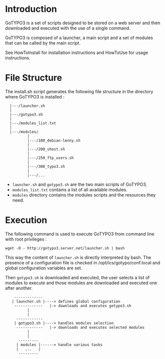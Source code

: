 # Introduction #

GoTYPO3 is a set of scripts designed to be stored on a web server and then downloaded and executed with the use of a single command.

GoTYPO3 is composed of a launcher, a main script and a set of modules that can be called by the main script.

See HowToInstall for installation instructions and HowToUse for usage instructions.


# File Structure #

The install.sh script generates the following file structure in the directory where GoTYPO3 is installed :

```
  |---/launcher.sh
  |
  |---/gotypo3.sh
  |
  |---/modules_list.txt
  |
  |---/modules/
          |
          |---/100_debian-lenny.sh
          |
          |---/200_vhost.sh
          |
          |---/250_ftp_users.sh
          |
          |---/300_typo3.sh
          |
          |---/...
```

  * `launcher.sh` and `gotypo3.sh` are the two main scripts of GoTYPO3.
  * `modules_list.txt` contains a list of all available modules.
  * `modules` directory contains the modules scripts and the resources they need.

# Execution #

The following command is used to execute GoTYPO3 from command line with root privileges :

```
wget -O - http://gotypo3.server.net/launcher.sh | bash
```

This way the content of `launcher.sh` is directly interpreted by bash. The presence of a configuration file is checked in /opt/ics/gotypo/conf.local and global configuration variables are set.

Then `gotypo3.sh` is downloaded and executed, the user selects a list of modules to execute and those modules are downloaded and executed one after another.

```
    -------------
   | launcher.sh |----> defines global configuration
    -------------   |-> downloads and executes gotypo3.sh
          |
          |
     ------------
    | gotypo3.sh |----> handles modules selection 
     ------------   |-> downloads and executes selected modules
          |      
          |       
      ---------
     | modules |------> handle various tasks
     |   ...   |
      ---------
```